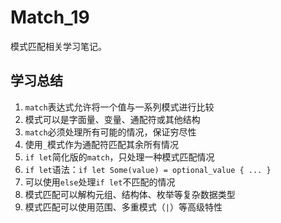 # Match_19

模式匹配相关学习笔记。

## 学习总结

1. `match`表达式允许将一个值与一系列模式进行比较
2. 模式可以是字面量、变量、通配符或其他结构
3. `match`必须处理所有可能的情况，保证穷尽性
4. 使用`_`模式作为通配符匹配其余所有情况
5. `if let`简化版的`match`，只处理一种模式匹配情况
6. `if let`语法：`if let Some(value) = optional_value { ... }`
7. 可以使用`else`处理`if let`不匹配的情况
8. 模式匹配可以解构元组、结构体、枚举等复杂数据类型
9. 模式匹配可以使用范围、多重模式（`|`）等高级特性 